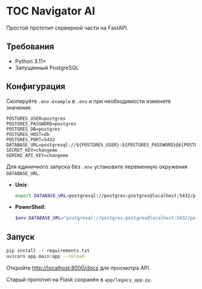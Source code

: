 # TOC Navigator AI

Простой прототип серверной части на FastAPI.

## Требования

- Python 3.11+
- Запущенный PostgreSQL

## Конфигурация

Скопируйте `.env.example` в `.env` и при необходимости измените значения:

```
POSTGRES_USER=postgres
POSTGRES_PASSWORD=postgres
POSTGRES_DB=postgres
POSTGRES_HOST=db
POSTGRES_PORT=5432
DATABASE_URL=postgresql://${POSTGRES_USER}:${POSTGRES_PASSWORD}@${POSTGRES_HOST}:${POSTGRES_PORT}/${POSTGRES_DB}
SECRET_KEY=changeme
GEMINI_API_KEY=changeme
```

Для единичного запуска без `.env` установите переменную окружения `DATABASE_URL`.

- **Unix**:
  ```bash
  export DATABASE_URL=postgresql://postgres:postgres@localhost:5432/postgres
  ```
- **PowerShell**:
  ```powershell
  $env:DATABASE_URL="postgresql://postgres:postgres@localhost:5432/postgres"
  ```

## Запуск

```bash
pip install -r requirements.txt
uvicorn app.main:app --reload
```

Откройте [http://localhost:8000/docs](http://localhost:8000/docs) для просмотра API.

Старый прототип на Flask сохранён в `app/legacy_app.py`.
